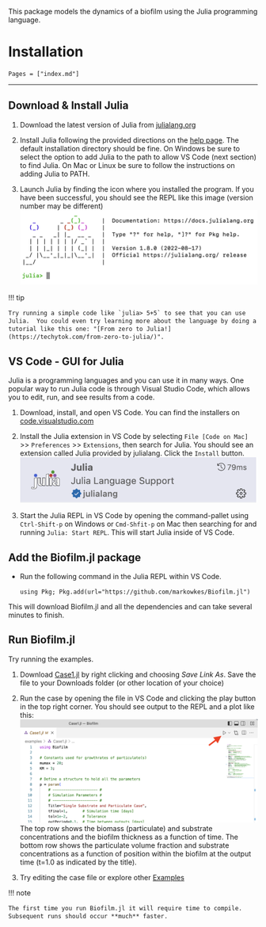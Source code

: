 This package models the dynamics of a biofilm using the Julia programming language.  

# Installation 
```@contents
Pages = ["index.md"]
```
---

## Download & Install Julia

1. Download the latest version of Julia from [julialang.org](https://julialang.org/downloads/)

2. Install Julia following the provided directions on the [help page](https://julialang.org/downloads/platform/).  The default installation directory should be fine.  On Windows be sure to select the option to add Julia to the path to allow VS Code (next section) to find Julia.  On Mac or Linux be sure to follow the instructions on adding Julia to PATH.

3. Launch Julia by finding the icon where you installed the program.  If you have been successful, you should see the REPL like this image (version number may be different)
![Julia REPL](images/juliaREPL.png)

!!! tip

    Try running a simple code like `julia> 5+5` to see that you can use Julia.  You could even try learning more about the language by doing a tutorial like this one: "[From zero to Julia!](https://techytok.com/from-zero-to-julia/)". 

## VS Code - GUI for Julia
Julia is a programming languages and you can use it in many ways.  One popular way to run Julia code is through Visual Studio Code, which allows you to edit, run, and see results from a code.

1. Download, install, and open VS Code.  You can find the installers on [code.visualstudio.com](https://code.visualstudio.com/download)
   
2. Install the Julia extension in VS Code by selecting `File [Code on Mac]` >> `Preferences` >> `Extensions`, then search for Julia.  You should see an extension called Julia provided by julialang.  Click the `Install` button.
   ![Julia Extension](images/juliaExtension.png)

3. Start the Julia REPL in VS Code by opening the command-pallet using `Ctrl-Shift-p` on Windows or `Cmd-Shfit-p` on Mac then searching for and running `Julia: Start REPL`.  This will start Julia inside of VS Code.


## Add the Biofilm.jl package

- Run the following command in the Julia REPL within VS Code.

  ```
  using Pkg; Pkg.add(url="https://github.com/markowkes/Biofilm.jl")
  ```
This will download Biofilm.jl and all the dependencies and can take several minutes to finish.


## Run Biofilm.jl 

Try running the examples.

1. Download [Case1.jl](https://raw.githubusercontent.com/markowkes/Biofilm.jl/main/examples/Case1.jl) by right clicking and choosing *Save Link As*. Save the file to your Downloads folder (or other location of your choice)

2. Run the case by opening the file in VS Code and clicking the play button in the top right corner.  You should see output to the REPL and a plot like this:
   ![Case 1 Run Button](images/Case1_Run.png)
The top row shows the biomass (particulate) and substrate concentrations and the biofilm thickness as a function of time.  The bottom row shows the particulate volume fraction and substrate concentrations as a function of position within the biofilm at the output time (t=1.0 as indicated by the title).
   
3. Try editing the case file or explore other [Examples](@ref)
    
!!! note

    The first time you run Biofilm.jl it will require time to compile. Subsequent runs should occur **much** faster. 
